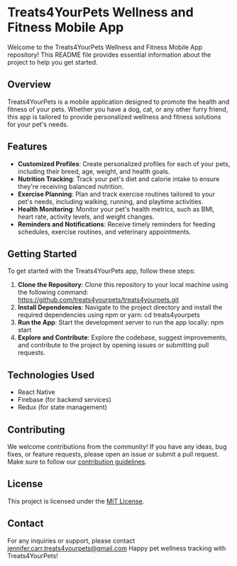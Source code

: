 # Treats4YourPets Wellness and Fitness Mobile App
Welcome to the Treats4YourPets Wellness and Fitness Mobile App repository! This README file provides essential information about the project to help you get started.
## Overview
Treats4YourPets is a mobile application designed to promote the health and fitness of your pets. Whether you have a dog, cat, or any other furry friend, this app is tailored to provide personalized wellness and fitness solutions for your pet's needs.
## Features
- **Customized Profiles**: Create personalized profiles for each of your pets, including their breed, age, weight, and health goals.
- **Nutrition Tracking**: Track your pet's diet and calorie intake to ensure they're receiving balanced nutrition.
- **Exercise Planning**: Plan and track exercise routines tailored to your pet's needs, including walking, running, and playtime activities.
- **Health Monitoring**: Monitor your pet's health metrics, such as BMI, heart rate, activity levels, and weight changes.
- **Reminders and Notifications**: Receive timely reminders for feeding schedules, exercise routines, and veterinary appointments.
## Getting Started
To get started with the Treats4YourPets app, follow these steps:
1. **Clone the Repository**: Clone this repository to your local machine using the following command: https://github.com/treats4yourpets/treats4yourpets.git
2. **Install Dependencies**: Navigate to the project directory and install the required dependencies using npm or yarn: cd treats4yourpets
3. **Run the App**: Start the development server to run the app locally: npm start 
4. **Explore and Contribute**: Explore the codebase, suggest improvements, and contribute to the project by opening issues or submitting pull requests.
## Technologies Used
- React Native
- Firebase (for backend services)
- Redux (for state management)
## Contributing
We welcome contributions from the community! If you have any ideas, bug fixes, or feature requests, please open an issue or submit a pull request. Make sure to follow our [contribution guidelines](CONTRIBUTING.md).
## License
This project is licensed under the [MIT License](LICENSE).
## Contact
For any inquiries or support, please contact jennifer.carr.treats4yourpets@gmail.com
Happy pet wellness tracking with Treats4YourPets!


